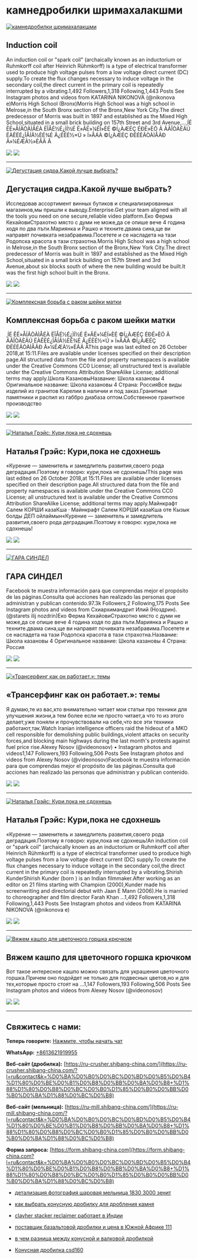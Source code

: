 # камнедробилки шримахалакшми

<a href="https://swt.shibang-china.com/?l=ru&img&k=%D0%BA%D0%B0%D0%BC%D0%BD%D0%B5%D0%B4%D1%80%D0%BE%D0%B1%D0%B8%D0%BB%D0%BA%D0%B8+%D1%88%D1%80%D0%B8%D0%BC%D0%B0%D1%85%D0%B0%D0%BB%D0%B0%D0%BA%D1%88%D0%BC%D0%B8" target="_blank">![камнедробилки шримахалакшми](http://static.shibang-china.com/all-800x300/252.jpg)</a>

## Induction coil
An induction coil or &quot;spark coil&quot; (archaically known as an inductorium or Ruhmkorff coil after Heinrich R&#252;hmkorff) is a type of electrical transformer used to produce high voltage pulses from a low voltage direct current (DC) supply.To create the flux changes necessary to induce voltage in the secondary coil,the direct current in the primary coil is repeatedly interrupted by a vibrating.1,492 Followers,1,318 Following,1,443 Posts See Instagram photos and videos from KATARINA NIKONOVA (@nikonova e)Morris High School (Bronx)Morris High School was a high school in Melrose,in the South Bronx section of the Bronx,New York City.The direct predecessor of Morris was built in 1897 and established as the Mixed High School,situated in a small brick building on 157th Street and 3rd Avenue,…&#184;&#205;&#201; &#202;&#203;&#187;&#197;&#205;&#195;&#210;&#192;&#204;&#197;&#201;&#192; &#203;&#206;&#197;&#201;&#189;&#201;&#191;&#204;&#205;&#189;&#201; &#203;&#187;&#194;&#203;&#187;&#188;&#201;&#205;&#187;&#200;&#201; &#169;&#205;&#191;&#192;&#198;&#201;&#199; &#201;&#208;&#203;&#187;&#200;&#214; &#195; &#195;&#194;&#206;&#210;&#192;&#200;&#195;&#218; &#203;&#192;&#202;&#203;&#201;&#191;&#206;&#197;&#205;&#195;&#189;&#200;&#201;&#190;&#201; &#194;&#191;&#201;&#203;&#201;&#189;&#215;&#218; &#187; &#205;&#187;&#197;&#193;&#192; &#169;&#205;&#191;&#192;&#198;&#201;&#199; &#208;&#203;&#201;&#200;&#195;&#210;&#192;&#204;&#197;&#195;&#208; &#194;&#187;&#188;&#201;&#198;&#192;&#189;&#187;&#200;&#195;&#196; &#195;


<a href="https://whatsapp.shibangsoft.com/WhatsApp.php" target="_blank" title="WhatsApp">![](http://static.shibang-china.com/icon/whatsapp.png)</a> <a href="https://swt.shibang-china.com/?l=ru&icon&k=%D0%BA%D0%B0%D0%BC%D0%BD%D0%B5%D0%B4%D1%80%D0%BE%D0%B1%D0%B8%D0%BB%D0%BA%D0%B8+%D1%88%D1%80%D0%B8%D0%BC%D0%B0%D1%85%D0%B0%D0%BB%D0%B0%D0%BA%D1%88%D0%BC%D0%B8" target="_blank">![](http://static.shibang-china.com/icon/chat-ru.png)</a>

---

<a href="https://swt.shibang-china.com/?l=ru&img&k=%D0%BA%D0%B0%D0%BC%D0%BD%D0%B5%D0%B4%D1%80%D0%BE%D0%B1%D0%B8%D0%BB%D0%BA%D0%B8+%D1%88%D1%80%D0%B8%D0%BC%D0%B0%D1%85%D0%B0%D0%BB%D0%B0%D0%BA%D1%88%D0%BC%D0%B8" target="_blank">![Дегустация сидра.Какой лучше выбрать?](http://static.shibang-china.com/all-800x300/1420.jpg)</a>

## Дегустация сидра.Какой лучше выбрать?
Исследовав ассортимент винных бутиков и специализированных магазинов,мы пришли к выводу.Enterprise.Get your team aligned with all the tools you need on one secure,reliable video platform.Еко Ферма КехайовиСтрахотно място с думи не може,да се опише вече 4 година ходя по два пъти.Мариянка и Рашко и техните.двама сина,ще ви направят почивката незабравима.Посетете и се насладета на тази Родопска красота в тази страхотна.Morris High School was a high school in Melrose,in the South Bronx section of the Bronx,New York City.The direct predecessor of Morris was built in 1897 and established as the Mixed High School,situated in a small brick building on 157th Street and 3rd Avenue,about six blocks south of where the new building would be built.It was the first high school built in the Bronx.


<a href="https://whatsapp.shibangsoft.com/WhatsApp.php" target="_blank" title="WhatsApp">![](http://static.shibang-china.com/icon/whatsapp.png)</a> <a href="https://swt.shibang-china.com/?l=ru&icon&k=%D0%BA%D0%B0%D0%BC%D0%BD%D0%B5%D0%B4%D1%80%D0%BE%D0%B1%D0%B8%D0%BB%D0%BA%D0%B8+%D1%88%D1%80%D0%B8%D0%BC%D0%B0%D1%85%D0%B0%D0%BB%D0%B0%D0%BA%D1%88%D0%BC%D0%B8" target="_blank">![](http://static.shibang-china.com/icon/chat-ru.png)</a>

---

<a href="https://swt.shibang-china.com/?l=ru&img&k=%D0%BA%D0%B0%D0%BC%D0%BD%D0%B5%D0%B4%D1%80%D0%BE%D0%B1%D0%B8%D0%BB%D0%BA%D0%B8+%D1%88%D1%80%D0%B8%D0%BC%D0%B0%D1%85%D0%B0%D0%BB%D0%B0%D0%BA%D1%88%D0%BC%D0%B8" target="_blank">![Комплексная борьба с раком шейки матки](http://static.shibang-china.com/all-800x300/190.jpg)</a>

## Комплексная борьба с раком шейки матки
&#184;&#205;&#201; &#202;&#203;&#187;&#197;&#205;&#195;&#210;&#192;&#204;&#197;&#201;&#192; &#203;&#206;&#197;&#201;&#189;&#201;&#191;&#204;&#205;&#189;&#201; &#203;&#187;&#194;&#203;&#187;&#188;&#201;&#205;&#187;&#200;&#201; &#169;&#205;&#191;&#192;&#198;&#201;&#199; &#201;&#208;&#203;&#187;&#200;&#214; &#195; &#195;&#194;&#206;&#210;&#192;&#200;&#195;&#218; &#203;&#192;&#202;&#203;&#201;&#191;&#206;&#197;&#205;&#195;&#189;&#200;&#201;&#190;&#201; &#194;&#191;&#201;&#203;&#201;&#189;&#215;&#218; &#187; &#205;&#187;&#197;&#193;&#192; &#169;&#205;&#191;&#192;&#198;&#201;&#199; &#208;&#203;&#201;&#200;&#195;&#210;&#192;&#204;&#197;&#195;&#208; &#194;&#187;&#188;&#201;&#198;&#192;&#189;&#187;&#200;&#195;&#196; &#195;This page was last edited on 26 October 2018,at 15:11.Files are available under licenses specified on their description page.All structured data from the file and property namespaces is available under the Creative Commons CC0 License; all unstructured text is available under the Creative Commons Attribution ShareAlike License; additional terms may apply.Школа КазановыНазвание: Школа казановы 4 Оригинальное название: Школа казановы 4 Страна: РоссияВсе виды изделий из гранитов Карелии в наличии и под заказ.Гранитные памятники и распил из габбро диабаза оптом.Собственное гранитное производство


<a href="https://whatsapp.shibangsoft.com/WhatsApp.php" target="_blank" title="WhatsApp">![](http://static.shibang-china.com/icon/whatsapp.png)</a> <a href="https://swt.shibang-china.com/?l=ru&icon&k=%D0%BA%D0%B0%D0%BC%D0%BD%D0%B5%D0%B4%D1%80%D0%BE%D0%B1%D0%B8%D0%BB%D0%BA%D0%B8+%D1%88%D1%80%D0%B8%D0%BC%D0%B0%D1%85%D0%B0%D0%BB%D0%B0%D0%BA%D1%88%D0%BC%D0%B8" target="_blank">![](http://static.shibang-china.com/icon/chat-ru.png)</a>

---

<a href="https://swt.shibang-china.com/?l=ru&img&k=%D0%BA%D0%B0%D0%BC%D0%BD%D0%B5%D0%B4%D1%80%D0%BE%D0%B1%D0%B8%D0%BB%D0%BA%D0%B8+%D1%88%D1%80%D0%B8%D0%BC%D0%B0%D1%85%D0%B0%D0%BB%D0%B0%D0%BA%D1%88%D0%BC%D0%B8" target="_blank">![Наталья Грэйс: Кури,пока не сдохнешь](http://static.shibang-china.com/all-800x300/279.jpg)</a>

## Наталья Грэйс: Кури,пока не сдохнешь
&#171;Курение — заменитель и замедлитель развития,своего рода деградация.Поэтому я говорю: кури,пока не сдохнешь!This page was last edited on 26 October 2018,at 15:11.Files are available under licenses specified on their description page.All structured data from the file and property namespaces is available under the Creative Commons CC0 License; all unstructured text is available under the Creative Commons Attribution ShareAlike License; additional terms may apply.Майнкрафт Салем КОРШИ казаКша&nbsp;&#0183;&#32;Майнкрафт Салем КОРШИ казаКша оте Кызык болды ДЕП ойлаймын&#171;Курение — заменитель и замедлитель развития,своего рода деградация.Поэтому я говорю: кури,пока не сдохнешь!


<a href="https://whatsapp.shibangsoft.com/WhatsApp.php" target="_blank" title="WhatsApp">![](http://static.shibang-china.com/icon/whatsapp.png)</a> <a href="https://swt.shibang-china.com/?l=ru&icon&k=%D0%BA%D0%B0%D0%BC%D0%BD%D0%B5%D0%B4%D1%80%D0%BE%D0%B1%D0%B8%D0%BB%D0%BA%D0%B8+%D1%88%D1%80%D0%B8%D0%BC%D0%B0%D1%85%D0%B0%D0%BB%D0%B0%D0%BA%D1%88%D0%BC%D0%B8" target="_blank">![](http://static.shibang-china.com/icon/chat-ru.png)</a>

---

<a href="https://swt.shibang-china.com/?l=ru&img&k=%D0%BA%D0%B0%D0%BC%D0%BD%D0%B5%D0%B4%D1%80%D0%BE%D0%B1%D0%B8%D0%BB%D0%BA%D0%B8+%D1%88%D1%80%D0%B8%D0%BC%D0%B0%D1%85%D0%B0%D0%BB%D0%B0%D0%BA%D1%88%D0%BC%D0%B8" target="_blank">![ГАРА СИНДЕЛ](http://static.shibang-china.com/all-800x300/39.jpg)</a>

## ГАРА СИНДЕЛ
Facebook te muestra informaci&#243;n para que comprendas mejor el prop&#243;sito de las p&#225;ginas.Consulta qu&#233; acciones han realizado las personas que administran y publican contenido.97.3k Followers,2 Following,175 Posts See Instagram photos and videos from Схиархимандрит Илий (Ноздрин).(@starets ilij nozdrin)Еко Ферма КехайовиСтрахотно място с думи не може,да се опише вече 4 година ходя по два пъти.Мариянка и Рашко и техните.двама сина,ще ви направят почивката незабравима.Посетете и се насладета на тази Родопска красота в тази страхотна.Название: Школа казановы 4 Оригинальное название: Школа казановы 4 Страна: Россия


<a href="https://whatsapp.shibangsoft.com/WhatsApp.php" target="_blank" title="WhatsApp">![](http://static.shibang-china.com/icon/whatsapp.png)</a> <a href="https://swt.shibang-china.com/?l=ru&icon&k=%D0%BA%D0%B0%D0%BC%D0%BD%D0%B5%D0%B4%D1%80%D0%BE%D0%B1%D0%B8%D0%BB%D0%BA%D0%B8+%D1%88%D1%80%D0%B8%D0%BC%D0%B0%D1%85%D0%B0%D0%BB%D0%B0%D0%BA%D1%88%D0%BC%D0%B8" target="_blank">![](http://static.shibang-china.com/icon/chat-ru.png)</a>

---

<a href="https://swt.shibang-china.com/?l=ru&img&k=%D0%BA%D0%B0%D0%BC%D0%BD%D0%B5%D0%B4%D1%80%D0%BE%D0%B1%D0%B8%D0%BB%D0%BA%D0%B8+%D1%88%D1%80%D0%B8%D0%BC%D0%B0%D1%85%D0%B0%D0%BB%D0%B0%D0%BA%D1%88%D0%BC%D0%B8" target="_blank">![&#171;Трансерфинг как он работает.&#187;: темы](http://static.shibang-china.com/all-800x300/476.jpg)</a>

## &#171;Трансерфинг как он работает.&#187;: темы
Я думаю,те из вас,кто внимательно читает мои статьи про техники для улучшения жизни,а тем более если не просто читает,а что то из этого делает,уже поняли и прочувствовали на себе,что все эти техники работают,так.Watch Iranian intelligence officers raid the hideout of a MKO cell responsible for demolishing public buildings,violent attacks on security forces,and blocking main highways during the last month's protests against fuel price rise.Alexey Nosov (@videonosov) • Instagram photos and videos1,147 Followers,193 Following,506 Posts See Instagram photos and videos from Alexey Nosov (@videonosov)Facebook te muestra informaci&#243;n para que comprendas mejor el prop&#243;sito de las p&#225;ginas.Consulta qu&#233; acciones han realizado las personas que administran y publican contenido.


<a href="https://whatsapp.shibangsoft.com/WhatsApp.php" target="_blank" title="WhatsApp">![](http://static.shibang-china.com/icon/whatsapp.png)</a> <a href="https://swt.shibang-china.com/?l=ru&icon&k=%D0%BA%D0%B0%D0%BC%D0%BD%D0%B5%D0%B4%D1%80%D0%BE%D0%B1%D0%B8%D0%BB%D0%BA%D0%B8+%D1%88%D1%80%D0%B8%D0%BC%D0%B0%D1%85%D0%B0%D0%BB%D0%B0%D0%BA%D1%88%D0%BC%D0%B8" target="_blank">![](http://static.shibang-china.com/icon/chat-ru.png)</a>

---

<a href="https://swt.shibang-china.com/?l=ru&img&k=%D0%BA%D0%B0%D0%BC%D0%BD%D0%B5%D0%B4%D1%80%D0%BE%D0%B1%D0%B8%D0%BB%D0%BA%D0%B8+%D1%88%D1%80%D0%B8%D0%BC%D0%B0%D1%85%D0%B0%D0%BB%D0%B0%D0%BA%D1%88%D0%BC%D0%B8" target="_blank">![Наталья Грэйс: Кури,пока не сдохнешь](http://static.shibang-china.com/all-800x300/992.jpg)</a>

## Наталья Грэйс: Кури,пока не сдохнешь
&#171;Курение — заменитель и замедлитель развития,своего рода деградация.Поэтому я говорю: кури,пока не сдохнешь!An induction coil or &quot;spark coil&quot; (archaically known as an inductorium or Ruhmkorff coil after Heinrich R&#252;hmkorff) is a type of electrical transformer used to produce high voltage pulses from a low voltage direct current (DC) supply.To create the flux changes necessary to induce voltage in the secondary coil,the direct current in the primary coil is repeatedly interrupted by a vibrating.Shirish KunderShirish Kunder (born ) is an Indian filmmaker.After working as an editor on 21 films starting with Champion (2000),Kunder made his screenwriting and directorial debut with Jaan E Mann (2006).He is married to choreographer and film director Farah Khan …1,492 Followers,1,318 Following,1,443 Posts See Instagram photos and videos from KATARINA NIKONOVA (@nikonova e)


<a href="https://whatsapp.shibangsoft.com/WhatsApp.php" target="_blank" title="WhatsApp">![](http://static.shibang-china.com/icon/whatsapp.png)</a> <a href="https://swt.shibang-china.com/?l=ru&icon&k=%D0%BA%D0%B0%D0%BC%D0%BD%D0%B5%D0%B4%D1%80%D0%BE%D0%B1%D0%B8%D0%BB%D0%BA%D0%B8+%D1%88%D1%80%D0%B8%D0%BC%D0%B0%D1%85%D0%B0%D0%BB%D0%B0%D0%BA%D1%88%D0%BC%D0%B8" target="_blank">![](http://static.shibang-china.com/icon/chat-ru.png)</a>

---

<a href="https://swt.shibang-china.com/?l=ru&img&k=%D0%BA%D0%B0%D0%BC%D0%BD%D0%B5%D0%B4%D1%80%D0%BE%D0%B1%D0%B8%D0%BB%D0%BA%D0%B8+%D1%88%D1%80%D0%B8%D0%BC%D0%B0%D1%85%D0%B0%D0%BB%D0%B0%D0%BA%D1%88%D0%BC%D0%B8" target="_blank">![Вяжем кашпо для цветочного горшка крючком](http://static.shibang-china.com/all-800x300/44.jpg)</a>

## Вяжем кашпо для цветочного горшка крючком
Вот такое интересное кашпо можно связать для украшения цветочного горшка.Причем оно подойдет не только для подвесных цветов,но и для тех,которые просто стоят на …1,147 Followers,193 Following,506 Posts See Instagram photos and videos from Alexey Nosov (@videonosov)

<a href="https://whatsapp.shibangsoft.com/WhatsApp.php" target="_blank" title="WhatsApp">![](http://static.shibang-china.com/icon/whatsapp.png)</a> <a href="https://swt.shibang-china.com/?l=ru&icon&k=%D0%BA%D0%B0%D0%BC%D0%BD%D0%B5%D0%B4%D1%80%D0%BE%D0%B1%D0%B8%D0%BB%D0%BA%D0%B8+%D1%88%D1%80%D0%B8%D0%BC%D0%B0%D1%85%D0%B0%D0%BB%D0%B0%D0%BA%D1%88%D0%BC%D0%B8" target="_blank">![](http://static.shibang-china.com/icon/chat-ru.png)</a>

---
## Свяжитесь с нами:

**Теперь говорите:** [Нажмите, чтобы начать чат](https://swt.shibang-china.com?l=ru&contact&k=%D0%BA%D0%B0%D0%BC%D0%BD%D0%B5%D0%B4%D1%80%D0%BE%D0%B1%D0%B8%D0%BB%D0%BA%D0%B8+%D1%88%D1%80%D0%B8%D0%BC%D0%B0%D1%85%D0%B0%D0%BB%D0%B0%D0%BA%D1%88%D0%BC%D0%B8)

**WhatsApp:**  [+8613621919955](https://whatsapp.shibangsoft.com/WhatsApp.php)

**Веб-сайт (дробилка):** [https://ru-crusher.shibang-china.com/](https://ru-crusher.shibang-china.com/?l=ru&contact&k=%D0%BA%D0%B0%D0%BC%D0%BD%D0%B5%D0%B4%D1%80%D0%BE%D0%B1%D0%B8%D0%BB%D0%BA%D0%B8+%D1%88%D1%80%D0%B8%D0%BC%D0%B0%D1%85%D0%B0%D0%BB%D0%B0%D0%BA%D1%88%D0%BC%D0%B8)

**Веб-сайт (мельница):** [https://ru-mill.shibang-china.com/](https://ru-mill.shibang-china.com/?l=ru&contact&k=%D0%BA%D0%B0%D0%BC%D0%BD%D0%B5%D0%B4%D1%80%D0%BE%D0%B1%D0%B8%D0%BB%D0%BA%D0%B8+%D1%88%D1%80%D0%B8%D0%BC%D0%B0%D1%85%D0%B0%D0%BB%D0%B0%D0%BA%D1%88%D0%BC%D0%B8)

**Форма запроса:** [https://form.shibang-china.com](https://form.shibang-china.com?l=ru&contact&k=%D0%BA%D0%B0%D0%BC%D0%BD%D0%B5%D0%B4%D1%80%D0%BE%D0%B1%D0%B8%D0%BB%D0%BA%D0%B8+%D1%88%D1%80%D0%B8%D0%BC%D0%B0%D1%85%D0%B0%D0%BB%D0%B0%D0%BA%D1%88%D0%BC%D0%B8)

* [детализация фотография шаровая мельница 1830 3000 зенит](../122/%D0%B4%D0%B5%D1%82%D0%B0%D0%BB%D0%B8%D0%B7%D0%B0%D1%86%D0%B8%D1%8F%20%D1%84%D0%BE%D1%82%D0%BE%D0%B3%D1%80%D0%B0%D1%84%D0%B8%D1%8F%20%D1%88%D0%B0%D1%80%D0%BE%D0%B2%D0%B0%D1%8F%20%D0%BC%D0%B5%D0%BB%D1%8C%D0%BD%D0%B8%D1%86%D0%B0%201830%203000%20%D0%B7%D0%B5%D0%BD%D0%B8%D1%82.md)

* [как выбрать конусную дробилку для дробления камня](../121/%D0%BA%D0%B0%D0%BA%20%D0%B2%D1%8B%D0%B1%D1%80%D0%B0%D1%82%D1%8C%20%D0%BA%D0%BE%D0%BD%D1%83%D1%81%D0%BD%D1%83%D1%8E%20%D0%B4%D1%80%D0%BE%D0%B1%D0%B8%D0%BB%D0%BA%D1%83%20%D0%B4%D0%BB%D1%8F%20%D0%B4%D1%80%D0%BE%D0%B1%D0%BB%D0%B5%D0%BD%D0%B8%D1%8F%20%D0%BA%D0%B0%D0%BC%D0%BD%D1%8F.md)

* [clayher stacker reclaimer работает в Индии](../124/clayher%20stacker%20reclaimer%20%D1%80%D0%B0%D0%B1%D0%BE%D1%82%D0%B0%D0%B5%D1%82%20%D0%B2%20%D0%98%D0%BD%D0%B4%D0%B8%D0%B8.md)

* [поставщик базальтовой дробилки и цена в Южной Африке 111](../122/%D0%BF%D0%BE%D1%81%D1%82%D0%B0%D0%B2%D1%89%D0%B8%D0%BA%20%D0%B1%D0%B0%D0%B7%D0%B0%D0%BB%D1%8C%D1%82%D0%BE%D0%B2%D0%BE%D0%B9%20%D0%B4%D1%80%D0%BE%D0%B1%D0%B8%D0%BB%D0%BA%D0%B8%20%D0%B8%20%D1%86%D0%B5%D0%BD%D0%B0%20%D0%B2%20%D0%AE%D0%B6%D0%BD%D0%BE%D0%B9%20%D0%90%D1%84%D1%80%D0%B8%D0%BA%D0%B5%20111.md)

* [в чем разница между конусной и валковой дробилкой](../122/%D0%B2%20%D1%87%D0%B5%D0%BC%20%D1%80%D0%B0%D0%B7%D0%BD%D0%B8%D1%86%D0%B0%20%D0%BC%D0%B5%D0%B6%D0%B4%D1%83%20%D0%BA%D0%BE%D0%BD%D1%83%D1%81%D0%BD%D0%BE%D0%B9%20%D0%B8%20%D0%B2%D0%B0%D0%BB%D0%BA%D0%BE%D0%B2%D0%BE%D0%B9%20%D0%B4%D1%80%D0%BE%D0%B1%D0%B8%D0%BB%D0%BA%D0%BE%D0%B9.md)

* [Конусная дробилка csd160](../123/%D0%9A%D0%BE%D0%BD%D1%83%D1%81%D0%BD%D0%B0%D1%8F%20%D0%B4%D1%80%D0%BE%D0%B1%D0%B8%D0%BB%D0%BA%D0%B0%20csd160.md)